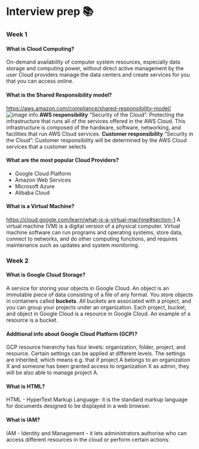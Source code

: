 # Interview prep 📚

### Week 1

#### What is Cloud Computing?
On-demand availability of computer system resources, especially data storage and computing power, without direct active management by the user
Cloud providers manage the data centers and create services for you that you can access online.

#### What is the Shared Responsibility model?
https://aws.amazon.com/compliance/shared-responsibility-model/
![image info](https://d1.awsstatic.com/security-center/Shared_Responsibility_Model_V2.59d1eccec334b366627e9295b304202faf7b899b.jpg)
**AWS responsibility** “Security of the Cloud”: Protecting the infrastructure that runs all of the services offered in the AWS Cloud. This infrastructure is composed of the hardware, software, networking, and facilities that run AWS Cloud services.
**Customer responsibility** “Security in the Cloud”: Customer responsibility will be determined by the AWS Cloud services that a customer selects


#### What are the most popular Cloud Providers?
* Google Cloud Platform
* Amazon Web Services
* Microsoft Azure
* Alibaba Cloud

#### What is a Virtual Machine?
https://cloud.google.com/learn/what-is-a-virtual-machine#section-1
A virtual machine (VM) is a digital version of a physical computer. Virtual machine software can run programs and operating systems, store data, connect to networks, and do other computing functions, and requires maintenance such as updates and system monitoring.


### Week 2

#### What is Google Cloud Storage?
A service for storing your objects in Google Cloud. An object is an immutable piece of data consisting of a file of any format. You store objects in containers called **buckets**. All buckets are associated with a project, and you can group your projects under an organization. Each project, bucket, and object in Google Cloud is a resource in Google Cloud. An example of a resource is a bucket.

#### Additional info about Google Cloud Platform (GCP)?
GCP resource hierarchy has four levels: organization, folder, project, and resource. Certain settings can be applied at different levels. The settings are inherited, which means e.g. that if project A belongs to an organization X and someone has been granted access to organization X as admin, they will be also able to manage project A.

#### What is HTML?
HTML - HyperText Markup Language- it is the standard markup language for documents designed to be displayed in a web browser.

#### What is IAM?
IAM - Identity and Management - it lets administrators authorise who can access different resources in the cloud or perform certain actions.

